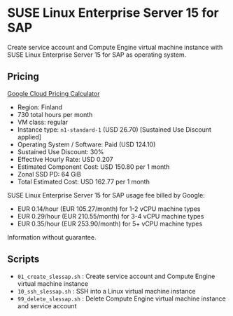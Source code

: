 # SUSE Linux Enterprise Server 15 for SAP

Create service account and Compute Engine virtual machine instance with SUSE Linux Enterprise Server 15 for SAP as operating system.

## Pricing

[Google Cloud Pricing Calculator](https://cloud.google.com/products/calculator/#id=6b01ac7e-ea27-442a-a1ea-76a00512991b)

* Region: Finland
* 730 total hours per month
* VM class: regular
* Instance type: `n1-standard-1` (USD 26.70) [Sustained Use Discount applied]
* Operating System / Software: Paid (USD 124.10)
* Sustained Use Discount: 30%
* Effective Hourly Rate: USD 0.207
* Estimated Component Cost: USD 150.80 per 1 month
* Zonal SSD PD: 64 GiB
* Total Estimated Cost: USD 162.77 per 1 month

SUSE Linux Enterprise Server 15 for SAP usage fee billed by Google:

* EUR 0.14/hour (EUR 105.27/month) for 1-2 vCPU machine types
* EUR 0.29/hour (EUR 210.55/month) for 3-4 vCPU machine types
* EUR 0.35/hour (EUR 253.90/month) for 5+  vCPU machine types

Information without guarantee.

## Scripts

* `01_create_slessap.sh` : Create service account and Compute Engine virtual machine instance
* `10_ssh_slessap.sh`    : SSH into a Linux virtual machine instance
* `99_delete_slessap.sh` : Delete Compute Engine virtual machine instance and service account
